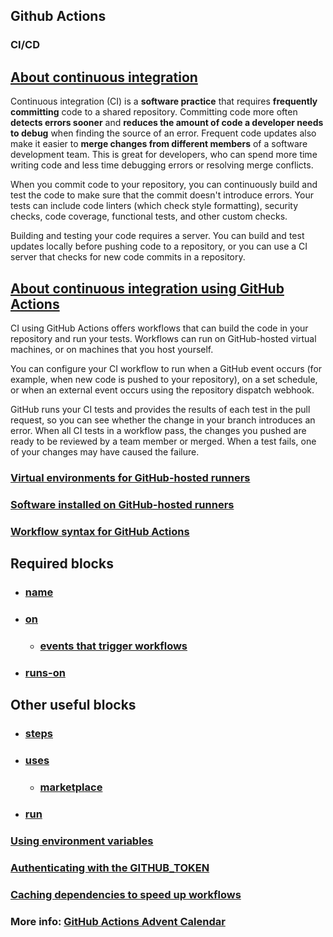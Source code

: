 ## Github Actions

### CI/CD

## [About continuous integration](https://help.github.com/en/actions/automating-your-workflow-with-github-actions/about-continuous-integration#about-continuous-integration)

Continuous integration (CI) is a **software practice** that requires **frequently committing** code to a shared repository. Committing code more often **detects errors sooner** and **reduces the amount of code a developer needs to debug** when finding the source of an error. Frequent code updates also make it easier to **merge changes from different members** of a software development team. This is great for developers, who can spend more time writing code and less time debugging errors or resolving merge conflicts.

When you commit code to your repository, you can continuously build and test the code to make sure that the commit doesn't introduce errors. Your tests can include code linters (which check style formatting), security checks, code coverage, functional tests, and other custom checks.

Building and testing your code requires a server. You can build and test updates locally before pushing code to a repository, or you can use a CI server that checks for new code commits in a repository.

## [About continuous integration using GitHub Actions](https://help.github.com/en/actions/automating-your-workflow-with-github-actions/about-continuous-integration#about-continuous-integration-using-github-actions)
CI using GitHub Actions offers workflows that can build the code in your repository and run your tests. Workflows can run on GitHub-hosted virtual machines, or on machines that you host yourself.

You can configure your CI workflow to run when a GitHub event occurs (for example, when new code is pushed to your repository), on a set schedule, or when an external event occurs using the repository dispatch webhook.

GitHub runs your CI tests and provides the results of each test in the pull request, so you can see whether the change in your branch introduces an error. When all CI tests in a workflow pass, the changes you pushed are ready to be reviewed by a team member or merged. When a test fails, one of your changes may have caused the failure.

### [Virtual environments for GitHub-hosted runners](https://help.github.com/en/actions/automating-your-workflow-with-github-actions/virtual-environments-for-github-hosted-runners)


### [Software installed on GitHub-hosted runners](https://help.github.com/en/actions/automating-your-workflow-with-github-actions/software-installed-on-github-hosted-runners)

### [Workflow syntax for GitHub Actions](https://help.github.com/en/actions/automating-your-workflow-with-github-actions/workflow-syntax-for-github-actions)


## Required blocks
* ### [name](https://help.github.com/en/actions/automating-your-workflow-with-github-actions/workflow-syntax-for-github-actions#name)
* ### [on](https://help.github.com/en/actions/automating-your-workflow-with-github-actions/workflow-syntax-for-github-actions#on)
  * ### [events that trigger workflows](https://help.github.com/en/actions/automating-your-workflow-with-github-actions/events-that-trigger-workflows#about-workflow-events)
* ### [runs-on](https://help.github.com/en/actions/automating-your-workflow-with-github-actions/workflow-syntax-for-github-actions#jobsjob_idruns-on)
## Other useful blocks
* ### [steps](https://help.github.com/en/actions/automating-your-workflow-with-github-actions/workflow-syntax-for-github-actions#jobsjob_idsteps)
* ### [uses](https://help.github.com/en/actions/automating-your-workflow-with-github-actions/workflow-syntax-for-github-actions#jobsjob_idsteps) 
  * ### [marketplace](https://github.com/marketplace?type=actions)
 * ### [run](https://help.github.com/en/actions/automating-your-workflow-with-github-actions/workflow-syntax-for-github-actions#jobsjob_idstepsrun)

### [Using environment variables](https://help.github.com/en/actions/automating-your-workflow-with-github-actions/using-environment-variables)
### [Authenticating with the GITHUB_TOKEN](https://help.github.com/en/actions/automating-your-workflow-with-github-actions/authenticating-with-the-github_token)
### [Caching dependencies to speed up workflows](https://help.github.com/en/actions/automating-your-workflow-with-github-actions/caching-dependencies-to-speed-up-workflows)


### More info: [GitHub Actions Advent Calendar](https://www.edwardthomson.com/blog/github_actions_advent_calendar.html)